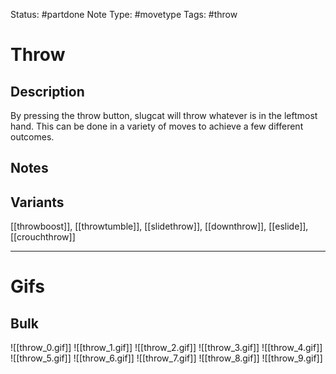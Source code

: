 Status: #partdone 
Note Type: #movetype
Tags: #throw 

# Throw
## Description
By pressing the throw button, slugcat will throw whatever is in the leftmost hand. This can be done in a variety of moves to achieve a few different outcomes.

## Notes


## Variants
[[throwboost]], [[throwtumble]], [[slidethrow]], [[downthrow]], [[eslide]], [[crouchthrow]]

___
# Gifs
## Bulk
![[throw_0.gif]]
![[throw_1.gif]]
![[throw_2.gif]]
![[throw_3.gif]]
![[throw_4.gif]]
![[throw_5.gif]]
![[throw_6.gif]]
![[throw_7.gif]]
![[throw_8.gif]]
![[throw_9.gif]]